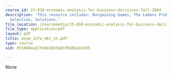```yaml
---
course_id: 15-010-economic-analysis-for-business-decisions-fall-2004
description: 'This resource includes: Bargaining Games, The Lemons Problem, Adverse
  Selection, Solutions.'
file_location: /coursemedia/15-010-economic-analysis-for-business-decisions-fall-2004/051080ea22fe8e1bb9ab5fb60e2ee335_asym_info_mkt_st.pdf
file_type: application/pdf
layout: pdf
title: asym_info_mkt_st.pdf
type: course
uid: 051080ea22fe8e1bb9ab5fb60e2ee335

---
```

None